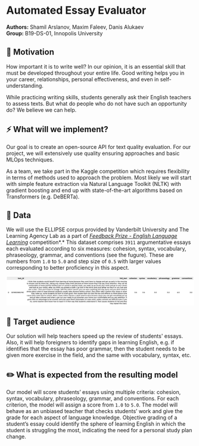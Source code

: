 # Automated Essay Evaluator

**Authors:** Shamil Arslanov, Maxim Faleev, Danis Alukaev  
**Group:** B19-DS-01, Innopolis University

## 📝 Motivation

How important it is to write well? In our opinion, it is an essential skill that must be developed throughout your entire life. Good writing helps you in your career, relationships, personal effectiveness, and even in self-understanding.

While practicing writing skills, students generally ask their English teachers to assess texts. But what do people who do not have such an opportunity do? We believe we can help.

## ⚡ What will we implement?

Our goal is to create an open-source API for text quality evaluation. For our project, we will extensively use quality ensuring approaches and basic MLOps techniques.

As a team, we take part in the Kaggle competition which requires flexibility in terms of methods used to approach the problem. Most likely we will start with simple feature extraction via Natural Language Toolkit (NLTK) with gradient boosting and end up with state-of-the-art algorithms based on Transformers (e.g. DeBERTa).

## 🐳 Data

We will use the ELLIPSE corpus provided by Vanderbilt University and The Learning Agency Lab as a part of *[Feedback Prize - English Language Learning](https://www.kaggle.com/competitions/feedback-prize-english-language-learning)* competition*.* This dataset comprises `3911` argumentative essays each evaluated according to six measures: cohesion, syntax, vocabulary, phraseology, grammar, and conventions (see the fugure). These are numbers from `1.0` to `5.0` and step size of `0.5` with larger values corresponding to better proficiency in this aspect.

![Figure 1. Training sample](docs/Screenshot_2022-09-13_at_15.12.27.png)

## 👤 Target audience

Our solution will help teachers speed up the review of students' essays. Also, it will help foreigners to identify gaps in learning English, e.g. if identifies that the essay has poor grammar, then the student needs to be given more exercise in the field, and the same with vocabulary, syntax, etc. 

## ✏️ What is expected from the resulting model

Our model will score students’ essays using multiple criteria: cohesion, syntax, vocabulary, phraseology, grammar, and conventions. For each criterion, the model will assign a score from `1.0` to `5.0`. The model will behave as an unbiased teacher that checks students’ work and give the grade for each aspect of language knowledge. Objective grading of a student’s essay could identify the sphere of learning English in which the student is struggling the most, indicating the need for a personal study plan change.
